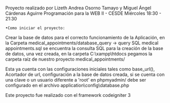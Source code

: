 Proyecto realizado por Lizeth Andrea Osorno Tamayo y Miguel Ángel Cárdenas Aguirre 
Programación para la WEB II - CESDE 
Miércoles 18:30 - 21:30

	•Como iniciar el proyecto:

Crear la base de datos para el correcto funcionamiento de la Aplicación, 
en la Carpeta medical_appointments/database_query -> query SQL medical appointments.sql se encuentra la consulta SQL 
para la creación de la base de datos, una vez creada, en la carpeta C:\xampp\htdocs 
pegamos la carpeta raíz de nuestro proyecto medical_appointments/

Esta ya cuenta con las configuraciones iniciales tales como base_url(), Acortador de url, 
configuración a la base de datos creada, si se cuenta con una clave o un usuario diferente a 'root' en phpmyadmin/ debe 
ser configurado en el archivo application\config\database.php


Este proyecto fue realizado con el framework codeigniter 3
